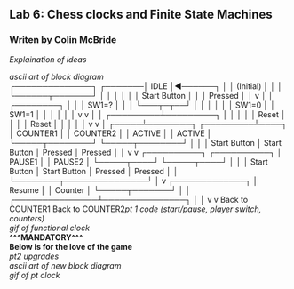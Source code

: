 ## Lab 6: Chess clocks and Finite State Machines
### Writen by Colin McBride

*Explaination of ideas*
     
*ascii art of block diagram*  
┌──────────────┐
                            ┌───────│     IDLE     │◄──────┐
                            │       │  (Initial)   │       │
                            │       └──────┬───────┘       │
                            │              │               │
                            │              │ Start Button  │
                            │              │ Pressed       │
                            │              v               │
                            │         ┌────────┐           │
                            │         │ SW1=?  │           │
                            │         └───┬─┬──┘           │
                            │             │ │              │
                            │      SW1=0  │ │  SW1=1       │
                            │             │ │              │
                            │             v v              │
                            │    ┌─────────┴─────────┐    │
                            │    │                   │    │
                      Reset │    │                   │    │ Reset
                            │    │                   │    │
                            │    v                   v    │
                      ┌─────┴────────┐         ┌─────────┴────┐
                      │  COUNTER1    │         │  COUNTER2    │
                      │   ACTIVE     │         │   ACTIVE     │
                      └─────┬────────┘         └─────┬────────┘
                            │                        │
                            │ Start Button           │ Start Button
                            │ Pressed                │ Pressed
                            │                        │
                            v                        v
                      ┌──────────┐             ┌──────────┐
                      │  PAUSE1  │             │  PAUSE2  │
                      └─────┬────┘             └─────┬────┘
                            │                        │
                            │ Start Button           │ Start Button
                            │ Pressed                │ Pressed
                            │                        │
                            └────────┬───────────────┘
                                     │
                                     v
                              ┌─────────────┐
                              │   Resume    │
                              │  Counter    │
                              └─────┬───────┘
                                    │
                                    │
                    ┌───────────────┴───────────────┐
                    │                               │
                    v                               v
          Back to COUNTER1                 Back to COUNTER2*pt 1 code (start/pause, player switch, counters)*  
*gif of functional clock*  
**^^^MANDATORY^^^**  
**Below is for the love of the game**  
*pt2 upgrades*  
*ascii art of new block diagram*  
*gif of pt clock*

